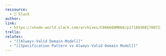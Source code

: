 ```yaml
---
ressource:
  - 💬 Slack
author: 
link:
  - https://shodo-world.slack.com/archives/C066668M068/p1718036017807219
trello: 
relates:
  - "[[Always-Valid Domain Model]]"
  - "[[Specification Pattern vs Always-Valid Domain Model]]"
---
```


